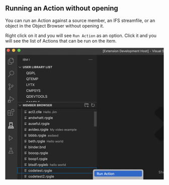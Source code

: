 #

## Running an Action without opening

You can run an Action against a source member, an IFS streamfile, or an object in the Object Browser without opening it.

Right click on it and you will see `Run Action` as an option. Click it and you will see the list of Actions that can be run on the item.

![](runactionfrompanel.png)
